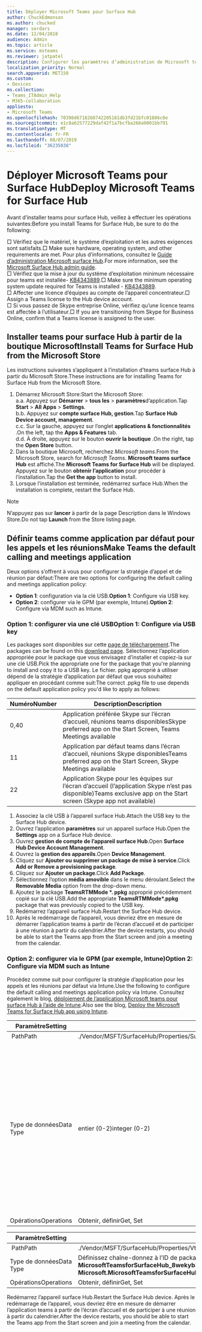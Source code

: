 ```yaml
---
title: Déployer Microsoft Teams pour Surface Hub
author: ChuckEdmonson
ms.author: chucked
manager: serdars
ms.date: 12/04/2018
audience: Admin
ms.topic: article
ms.service: msteams
ms.reviewer: jatpatel
description: Configurer les paramètres d’administration de Microsoft teams pour surface Hub.
localization_priority: Normal
search.appverid: MET150
ms.custom:
- Devices
ms.collection:
- Teams_ITAdmin_Help
- M365-collaboration
appliesto:
- Microsoft Teams
ms.openlocfilehash: 70398d6718268742205181db3fd21bfc01886c0e
ms.sourcegitcommit: e1c8a62577229daf42f1a7bcfba268a9001bb791
ms.translationtype: MT
ms.contentlocale: fr-FR
ms.lasthandoff: 08/07/2019
ms.locfileid: "36235038"
---
```

<a name="deploy-microsoft-teams-for-surface-hub"></a><span data-ttu-id="573c8-103">Déployer Microsoft Teams pour Surface Hub</span><span class="sxs-lookup"><span data-stu-id="573c8-103">Deploy Microsoft Teams for Surface Hub</span></span>
======================================

<span data-ttu-id="573c8-104">Avant d’installer teams pour surface Hub, veillez à effectuer les opérations suivantes:</span><span class="sxs-lookup"><span data-stu-id="573c8-104">Before you install Teams for Surface Hub, be sure to do the following:</span></span>

 <span data-ttu-id="573c8-105">□ Vérifiez que le matériel, le système d’exploitation et les autres exigences sont satisfaits.</span><span class="sxs-lookup"><span data-stu-id="573c8-105">□ Make sure hardware, operating system, and other requirements are met.</span></span> <span data-ttu-id="573c8-106">Pour plus d’informations, consultez le [Guide d’administration Microsoft surface Hub](https://docs.microsoft.com/surface-hub/).</span><span class="sxs-lookup"><span data-stu-id="573c8-106">For more information, see the [Microsoft Surface Hub admin guide](https://docs.microsoft.com/surface-hub/).</span></span><br>
 <span data-ttu-id="573c8-107">□ Vérifiez que la mise à jour du système d’exploitation minimum nécessaire pour teams est installée- [KB4343889](https://support.microsoft.com/help/4343889).</span><span class="sxs-lookup"><span data-stu-id="573c8-107">□ Make sure the minimum operating system update required for Teams is installed - [KB4343889](https://support.microsoft.com/help/4343889).</span></span><br>
 <span data-ttu-id="573c8-108">□ Affecter une licence d’équipes au compte de l’appareil concentrateur.</span><span class="sxs-lookup"><span data-stu-id="573c8-108">□ Assign a Teams license to the Hub device account.</span></span><br>
 <span data-ttu-id="573c8-109">□ Si vous passez de Skype entreprise Online, vérifiez qu’une licence teams est affectée à l’utilisateur.</span><span class="sxs-lookup"><span data-stu-id="573c8-109">□ If you are transitioning from Skype for Business Online, confirm that a Teams license is assigned to the user.</span></span>

## <a name="install-teams-for-surface-hub-from-the-microsoft-store"></a><span data-ttu-id="573c8-110">Installer teams pour surface Hub à partir de la boutique Microsoft</span><span class="sxs-lookup"><span data-stu-id="573c8-110">Install Teams for Surface Hub from the Microsoft Store</span></span> 

<span data-ttu-id="573c8-111">Les instructions suivantes s’appliquent à l’installation d’teams surface Hub à partir du Microsoft Store.</span><span class="sxs-lookup"><span data-stu-id="573c8-111">These instructions are for installing Teams for Surface Hub from the Microsoft Store.</span></span> 
 
1. <span data-ttu-id="573c8-112">Démarrez Microsoft Store:</span><span class="sxs-lookup"><span data-stu-id="573c8-112">Start the Microsoft Store:</span></span><br>
   <span data-ttu-id="573c8-113">a.</span><span class="sxs-lookup"><span data-stu-id="573c8-113">a.</span></span> <span data-ttu-id="573c8-114">Appuyez sur **Démarrer** > **tous les** > **paramètres**d’application.</span><span class="sxs-lookup"><span data-stu-id="573c8-114">Tap **Start** > **All Apps** > **Settings**.</span></span><br> <span data-ttu-id="573c8-115">b.</span><span class="sxs-lookup"><span data-stu-id="573c8-115">b.</span></span> <span data-ttu-id="573c8-116">Appuyez sur **compte surface Hub, gestion**.</span><span class="sxs-lookup"><span data-stu-id="573c8-116">Tap **Surface Hub Device account, management**.</span></span><br>
   <span data-ttu-id="573c8-117">c.</span><span class="sxs-lookup"><span data-stu-id="573c8-117">c.</span></span> <span data-ttu-id="573c8-118">Sur la gauche, appuyez sur l’onglet **applications & fonctionnalités** .</span><span class="sxs-lookup"><span data-stu-id="573c8-118">On the left, tap the **Apps & Features** tab.</span></span><br> <span data-ttu-id="573c8-119">d.</span><span class="sxs-lookup"><span data-stu-id="573c8-119">d.</span></span> <span data-ttu-id="573c8-120">À droite, appuyez sur le bouton **ouvrir la boutique** .</span><span class="sxs-lookup"><span data-stu-id="573c8-120">On the right, tap the **Open Store** button.</span></span> 
2. <span data-ttu-id="573c8-121">Dans la boutique Microsoft, recherchez *Microsoft teams*.</span><span class="sxs-lookup"><span data-stu-id="573c8-121">From the Microsoft Store, search for *Microsoft Teams*.</span></span> <span data-ttu-id="573c8-122">**Microsoft teams surface Hub** est affiché.</span><span class="sxs-lookup"><span data-stu-id="573c8-122">The **Microsoft Teams for Surface Hub** will be displayed.</span></span> <span data-ttu-id="573c8-123">Appuyez sur le bouton **obtenir l’application** pour procéder à l’installation.</span><span class="sxs-lookup"><span data-stu-id="573c8-123">Tap the **Get the app** button to install.</span></span>  
3. <span data-ttu-id="573c8-124">Lorsque l’installation est terminée, redémarrez surface Hub.</span><span class="sxs-lookup"><span data-stu-id="573c8-124">When the installation is complete, restart the Surface Hub.</span></span> 

> [!NOTE]
> <span data-ttu-id="573c8-125">N’appuyez pas sur **lancer** à partir de la page Description dans le Windows Store.</span><span class="sxs-lookup"><span data-stu-id="573c8-125">Do not tap **Launch** from the Store listing page.</span></span>

## <a name="make-teams-the-default-calling-and-meetings-application"></a><span data-ttu-id="573c8-126">Définir teams comme application par défaut pour les appels et les réunions</span><span class="sxs-lookup"><span data-stu-id="573c8-126">Make Teams the default calling and meetings application</span></span>
 
<span data-ttu-id="573c8-127">Deux options s’offrent à vous pour configurer la stratégie d’appel et de réunion par défaut:</span><span class="sxs-lookup"><span data-stu-id="573c8-127">There are two options for configuring the default calling and meetings application policy:</span></span> 

- <span data-ttu-id="573c8-128">**Option 1**: configuration via la clé USB.</span><span class="sxs-lookup"><span data-stu-id="573c8-128">**Option 1**: Configure via USB key.</span></span> 
- <span data-ttu-id="573c8-129">**Option 2**: configurer via le GPM (par exemple, Intune).</span><span class="sxs-lookup"><span data-stu-id="573c8-129">**Option 2**: Configure via MDM such as Intune.</span></span>
 
### <a name="option-1-configure-via-usb-key"></a><span data-ttu-id="573c8-130">Option 1: configurer via une clé USB</span><span class="sxs-lookup"><span data-stu-id="573c8-130">Option 1: Configure via USB key</span></span> 
 
<span data-ttu-id="573c8-131">Les packages sont disponibles sur cette [page de téléchargement](https://1drv.ms/f/s!ArcnbnREun0Vnp9Wps9MlWB-UJZw3g).</span><span class="sxs-lookup"><span data-stu-id="573c8-131">The packages can be found on this [download page](https://1drv.ms/f/s!ArcnbnREun0Vnp9Wps9MlWB-UJZw3g).</span></span> <span data-ttu-id="573c8-132">Sélectionnez l’application appropriée pour le package que vous envisagez d’installer et copiez-la sur une clé USB.</span><span class="sxs-lookup"><span data-stu-id="573c8-132">Pick the appropriate one for the package that you're planning to install and copy it to a USB key.</span></span> <span data-ttu-id="573c8-133">Le fichier. ppkg approprié à utiliser dépend de la stratégie d’application par défaut que vous souhaitez appliquer en procédant comme suit:</span><span class="sxs-lookup"><span data-stu-id="573c8-133">The correct .ppkg file to use depends on the default application policy you'd like to apply as follows:</span></span> 

|<span data-ttu-id="573c8-134">Numéro</span><span class="sxs-lookup"><span data-stu-id="573c8-134">Number</span></span>  |<span data-ttu-id="573c8-135">Description</span><span class="sxs-lookup"><span data-stu-id="573c8-135">Description</span></span>  |
|---------|---------|
|<span data-ttu-id="573c8-136">0,4</span><span class="sxs-lookup"><span data-stu-id="573c8-136">0</span></span>     | <span data-ttu-id="573c8-137">Application préférée Skype sur l’écran d’accueil, réunions teams disponibles</span><span class="sxs-lookup"><span data-stu-id="573c8-137">Skype preferred app on the Start Screen, Teams Meetings available</span></span>        |
|<span data-ttu-id="573c8-138">1</span><span class="sxs-lookup"><span data-stu-id="573c8-138">1</span></span>     | <span data-ttu-id="573c8-139">Application par défaut teams dans l’écran d’accueil, réunions Skype disponibles</span><span class="sxs-lookup"><span data-stu-id="573c8-139">Teams preferred app on the Start Screen, Skype Meetings available</span></span>        |
|<span data-ttu-id="573c8-140">2</span><span class="sxs-lookup"><span data-stu-id="573c8-140">2</span></span>     | <span data-ttu-id="573c8-141">Application Skype pour les équipes sur l’écran d’accueil (l’application Skype n’est pas disponible)</span><span class="sxs-lookup"><span data-stu-id="573c8-141">Teams exclusive app on the Start screen (Skype app not available)</span></span>        |
 
1. <span data-ttu-id="573c8-142">Associez la clé USB à l’appareil surface Hub.</span><span class="sxs-lookup"><span data-stu-id="573c8-142">Attach the USB key to the Surface Hub device.</span></span> 
2. <span data-ttu-id="573c8-143">Ouvrez l’application **paramètres** sur un appareil surface Hub.</span><span class="sxs-lookup"><span data-stu-id="573c8-143">Open the **Settings** app on a Surface Hub device.</span></span> 
3. <span data-ttu-id="573c8-144">Ouvrez **gestion de compte de l’appareil surface Hub**.</span><span class="sxs-lookup"><span data-stu-id="573c8-144">Open **Surface Hub Device Account Management**.</span></span>
4. <span data-ttu-id="573c8-145">Ouvrez la **gestion des appareils**.</span><span class="sxs-lookup"><span data-stu-id="573c8-145">Open **Device Management**.</span></span> 
5. <span data-ttu-id="573c8-146">Cliquez sur **Ajouter ou supprimer un package de mise à service**.</span><span class="sxs-lookup"><span data-stu-id="573c8-146">Click **Add or Remove a provisioning package**.</span></span> 
6. <span data-ttu-id="573c8-147">Cliquez sur **Ajouter un package**.</span><span class="sxs-lookup"><span data-stu-id="573c8-147">Click **Add Package**.</span></span>
7. <span data-ttu-id="573c8-148">Sélectionnez l’option **média amovible** dans le menu déroulant.</span><span class="sxs-lookup"><span data-stu-id="573c8-148">Select the **Removable Media** option from the drop-down menu.</span></span> 
8. <span data-ttu-id="573c8-149">Ajoutez le package <strong>TeamsRTMMode \*. ppkg</strong> approprié précédemment copié sur la clé USB.</span><span class="sxs-lookup"><span data-stu-id="573c8-149">Add the appropriate <strong>TeamsRTMMode\*.ppkg</strong> package that was previously copied to the USB key.</span></span> 
9. <span data-ttu-id="573c8-150">Redémarrez l’appareil surface Hub.</span><span class="sxs-lookup"><span data-stu-id="573c8-150">Restart the Surface Hub device.</span></span> 
10. <span data-ttu-id="573c8-151">Après le redémarrage de l’appareil, vous devriez être en mesure de démarrer l’application teams à partir de l’écran d’accueil et de participer à une réunion à partir du calendrier.</span><span class="sxs-lookup"><span data-stu-id="573c8-151">After the device restarts, you should be able to start the Teams app from the Start screen and join a meeting from the calendar.</span></span> 

### <a name="option-2-configure-via-mdm-such-as-intune"></a><span data-ttu-id="573c8-152">Option 2: configurer via le GPM (par exemple, Intune)</span><span class="sxs-lookup"><span data-stu-id="573c8-152">Option 2: Configure via MDM such as Intune</span></span> 

<span data-ttu-id="573c8-153">Procédez comme suit pour configurer la stratégie d’application pour les appels et les réunions par défaut via Intune.</span><span class="sxs-lookup"><span data-stu-id="573c8-153">Use the following to configure the default calling and meetings application policy via Intune.</span></span> <span data-ttu-id="573c8-154">Consultez également le blog, [déploiement de l’application Microsoft teams pour surface Hub à l’aide de Intune](https://y0av.me/2018/07/16/deploy-the-microsoft-teams-for-surface-hub-app-using-intune/).</span><span class="sxs-lookup"><span data-stu-id="573c8-154">Also see the blog, [Deploy the Microsoft Teams for Surface Hub app using Intune](https://y0av.me/2018/07/16/deploy-the-microsoft-teams-for-surface-hub-app-using-intune/).</span></span>

|<span data-ttu-id="573c8-155">Paramètre</span><span class="sxs-lookup"><span data-stu-id="573c8-155">Setting</span></span>   |<span data-ttu-id="573c8-156">Valeur</span><span class="sxs-lookup"><span data-stu-id="573c8-156">Value</span></span>    |<span data-ttu-id="573c8-157">Description</span><span class="sxs-lookup"><span data-stu-id="573c8-157">Description</span></span>    |
|----------|---------|---------|
|<span data-ttu-id="573c8-158"> Path</span><span class="sxs-lookup"><span data-stu-id="573c8-158">Path</span></span>      | <span data-ttu-id="573c8-159">./Vendor/MSFT/SurfaceHub/Properties/SurfaceHubMeetingMode</span><span class="sxs-lookup"><span data-stu-id="573c8-159">./Vendor/MSFT/SurfaceHub/Properties/SurfaceHubMeetingMode</span></span>        |
|<span data-ttu-id="573c8-160">Type de données</span><span class="sxs-lookup"><span data-stu-id="573c8-160">Data Type</span></span> | <span data-ttu-id="573c8-161">entier (0-2)</span><span class="sxs-lookup"><span data-stu-id="573c8-161">integer (0-2)</span></span>   |<span data-ttu-id="573c8-162">0-application préférée de Skype sur l’écran d’accueil, réunions teams disponibles</span><span class="sxs-lookup"><span data-stu-id="573c8-162">0 - Skype preferred app on the Start Screen, Teams Meetings available</span></span><br><span data-ttu-id="573c8-163">1-l’application préférée d’équipes sur l’écran d’accueil, réunions Skype disponibles</span><span class="sxs-lookup"><span data-stu-id="573c8-163">1 - Teams preferred app on the Start Screen, Skype Meetings available</span></span><br><span data-ttu-id="573c8-164">2-application exclusive pour les équipes sur l’écran d’accueil (l’application Skype n’est pas disponible)</span><span class="sxs-lookup"><span data-stu-id="573c8-164">2 - Teams exclusive app on the Start screen (Skype app not available)</span></span> |
|<span data-ttu-id="573c8-165">Opérations</span><span class="sxs-lookup"><span data-stu-id="573c8-165">Operations</span></span>| <span data-ttu-id="573c8-166">Obtenir, définir</span><span class="sxs-lookup"><span data-stu-id="573c8-166">Get, Set</span></span>        |

|<span data-ttu-id="573c8-167">Paramètre</span><span class="sxs-lookup"><span data-stu-id="573c8-167">Setting</span></span>   |<span data-ttu-id="573c8-168">Valeur</span><span class="sxs-lookup"><span data-stu-id="573c8-168">Value</span></span>    |
|----------|---------|
|<span data-ttu-id="573c8-169"> Path</span><span class="sxs-lookup"><span data-stu-id="573c8-169">Path</span></span>      | <span data-ttu-id="573c8-170">./Vendor/MSFT/SurfaceHub/Properties/VtcAppPackageId</span><span class="sxs-lookup"><span data-stu-id="573c8-170">./Vendor/MSFT/SurfaceHub/Properties/VtcAppPackageId</span></span>        |
|<span data-ttu-id="573c8-171">Type de données</span><span class="sxs-lookup"><span data-stu-id="573c8-171">Data Type</span></span> | <span data-ttu-id="573c8-172">Définissez chaîne-donnez à l’ID de package de l’application teams en tant que **Microsoft. MicrosoftTeamsforSurfaceHub_8wekyb3d8bbwe! Teams**</span><span class="sxs-lookup"><span data-stu-id="573c8-172">string - set string to Teams application package ID as **Microsoft.MicrosoftTeamsforSurfaceHub_8wekyb3d8bbwe!Teams**</span></span> |
|<span data-ttu-id="573c8-173">Opérations</span><span class="sxs-lookup"><span data-stu-id="573c8-173">Operations</span></span>| <span data-ttu-id="573c8-174">Obtenir, définir</span><span class="sxs-lookup"><span data-stu-id="573c8-174">Get, Set</span></span>        |

<span data-ttu-id="573c8-175">Redémarrez l’appareil surface Hub.</span><span class="sxs-lookup"><span data-stu-id="573c8-175">Restart the Surface Hub device.</span></span> <span data-ttu-id="573c8-176">Après le redémarrage de l’appareil, vous devriez être en mesure de démarrer l’application teams à partir de l’écran d’accueil et de participer à une réunion à partir du calendrier.</span><span class="sxs-lookup"><span data-stu-id="573c8-176">After the device restarts, you should be able to start the Teams app from the Start screen and join a meeting from the calendar.</span></span>

